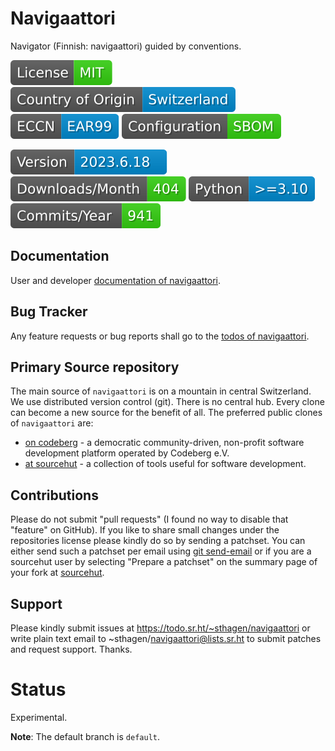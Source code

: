 # Navigaattori

Navigator (Finnish: navigaattori) guided by conventions.

[![License](docs/badges/license-spdx-mit.svg)](https://git.sr.ht/~sthagen/navigaattori/tree/default/item/LICENSE)
[![Country of Origin](docs/badges/country-of-origin-name-switzerland-neutral.svg)](https://git.sr.ht/~sthagen/navigaattori/tree/default/item/COUNTRY-OF-ORIGIN)
[![Export Classification Control Number (ECCN)](docs/badges/export-control-classification-number_eccn-ear99-neutral.svg)](https://git.sr.ht/~sthagen/navigaattori/tree/default/item/EXPORT-CONTROL-CLASSIFICATION-NUMBER)
[![Configuration](docs/badges/configuration-sbom.svg)](https://git.sr.ht/~sthagen/navigaattori/tree/default/item/docs/third-party/README.md)

[![Version](docs/badges/latest-release.svg)](https://pypi.python.org/pypi/navigaattori/)
[![Downloads](docs/badges/downloads-per-month.svg)](https://pepy.tech/project/navigaattori)
[![Python](docs/badges/python-versions.svg)](https://pypi.python.org/pypi/navigaattori/)
[![Maintenance Status](docs/badges/commits-per-year.svg)](https://git.sr.ht/~sthagen/navigaattori/log)

## Documentation

User and developer [documentation of navigaattori](https://codes.dilettant.life/docs/navigaattori).

## Bug Tracker

Any feature requests or bug reports shall go to the [todos of navigaattori](https://todo.sr.ht/~sthagen/navigaattori).

## Primary Source repository

The main source of `navigaattori` is on a mountain in central Switzerland.
We use distributed version control (git).
There is no central hub.
Every clone can become a new source for the benefit of all.
The preferred public clones of `navigaattori` are:

* [on codeberg](https://codeberg.org/sthagen/navigaattori) - a democratic community-driven, non-profit software development platform operated by Codeberg e.V.
* [at sourcehut](https://git.sr.ht/~sthagen/navigaattori) - a collection of tools useful for software development.

## Contributions

Please do not submit "pull requests" (I found no way to disable that "feature" on GitHub).
If you like to share small changes under the repositories license please kindly do so by sending a patchset.
You can either send such a patchset per email using [git send-email](https://git-send-email.io) or 
if you are a sourcehut user by selecting "Prepare a patchset" on the summary page of your fork at [sourcehut](https://git.sr.ht/).

## Support

Please kindly submit issues at https://todo.sr.ht/~sthagen/navigaattori or write plain text email to ~sthagen/navigaattori@lists.sr.ht to submit patches and request support. Thanks.

# Status

Experimental.

**Note**: The default branch is `default`. 
